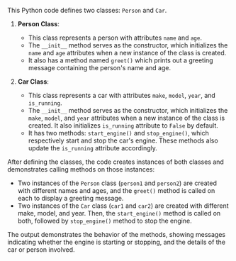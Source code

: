 
This Python code defines two classes: `Person` and `Car`.

1.  **Person Class**:
    
    -   This class represents a person with attributes `name` and `age`.
    -   The `__init__` method serves as the constructor, which initializes the `name` and `age` attributes when a new instance of the class is created.
    -   It also has a method named `greet()` which prints out a greeting message containing the person's name and age.
2.  **Car Class**:
    
    -   This class represents a car with attributes `make`, `model`, `year`, and `is_running`.
    -   The `__init__` method serves as the constructor, which initializes the `make`, `model`, and `year` attributes when a new instance of the class is created. It also initializes `is_running` attribute to `False` by default.
    -   It has two methods: `start_engine()` and `stop_engine()`, which respectively start and stop the car's engine. These methods also update the `is_running` attribute accordingly.

After defining the classes, the code creates instances of both classes and demonstrates calling methods on those instances:

-   Two instances of the `Person` class (`person1` and `person2`) are created with different names and ages, and the `greet()` method is called on each to display a greeting message.
-   Two instances of the `Car` class (`car1` and `car2`) are created with different make, model, and year. Then, the `start_engine()` method is called on both, followed by `stop_engine()` method to stop the engine.

The output demonstrates the behavior of the methods, showing messages indicating whether the engine is starting or stopping, and the details of the car or person involved.
